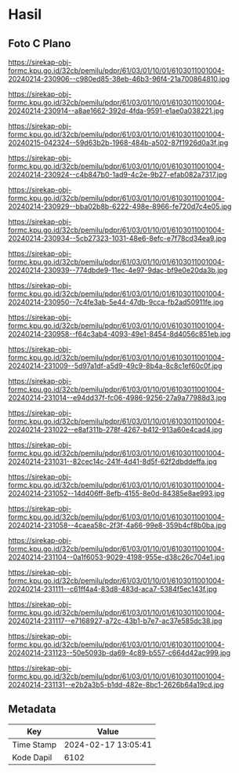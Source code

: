 # Hasil

## Foto C Plano

https://sirekap-obj-formc.kpu.go.id/32cb/pemilu/pdpr/61/03/01/10/01/6103011001004-20240214-230906--c980ed85-38eb-46b3-96f4-21a700864810.jpg

https://sirekap-obj-formc.kpu.go.id/32cb/pemilu/pdpr/61/03/01/10/01/6103011001004-20240214-230914--a8ae1662-392d-4fda-9591-e1ae0a038221.jpg

https://sirekap-obj-formc.kpu.go.id/32cb/pemilu/pdpr/61/03/01/10/01/6103011001004-20240215-042324--59d63b2b-1968-484b-a502-87f1926d0a3f.jpg

https://sirekap-obj-formc.kpu.go.id/32cb/pemilu/pdpr/61/03/01/10/01/6103011001004-20240214-230924--c4b847b0-1ad9-4c2e-9b27-efab082a7317.jpg

https://sirekap-obj-formc.kpu.go.id/32cb/pemilu/pdpr/61/03/01/10/01/6103011001004-20240214-230929--bba02b8b-6222-498e-8966-fe720d7c4e05.jpg

https://sirekap-obj-formc.kpu.go.id/32cb/pemilu/pdpr/61/03/01/10/01/6103011001004-20240214-230934--5cb27323-1031-48e6-8efc-e7f78cd34ea9.jpg

https://sirekap-obj-formc.kpu.go.id/32cb/pemilu/pdpr/61/03/01/10/01/6103011001004-20240214-230939--774dbde9-11ec-4e97-9dac-bf9e0e20da3b.jpg

https://sirekap-obj-formc.kpu.go.id/32cb/pemilu/pdpr/61/03/01/10/01/6103011001004-20240214-230950--7c4fe3ab-5e44-47db-9cca-fb2ad50911fe.jpg

https://sirekap-obj-formc.kpu.go.id/32cb/pemilu/pdpr/61/03/01/10/01/6103011001004-20240214-230958--f64c3ab4-4093-49e1-8454-8d4056c851eb.jpg

https://sirekap-obj-formc.kpu.go.id/32cb/pemilu/pdpr/61/03/01/10/01/6103011001004-20240214-231009--5d97a1df-a5d9-49c9-8b4a-8c8c1ef60c0f.jpg

https://sirekap-obj-formc.kpu.go.id/32cb/pemilu/pdpr/61/03/01/10/01/6103011001004-20240214-231014--e94dd37f-fc06-4986-9256-27a9a77988d3.jpg

https://sirekap-obj-formc.kpu.go.id/32cb/pemilu/pdpr/61/03/01/10/01/6103011001004-20240214-231022--e8af311b-278f-4267-b412-913a60e4cad4.jpg

https://sirekap-obj-formc.kpu.go.id/32cb/pemilu/pdpr/61/03/01/10/01/6103011001004-20240214-231031--82cec14c-241f-4d41-8d5f-62f2dbddeffa.jpg

https://sirekap-obj-formc.kpu.go.id/32cb/pemilu/pdpr/61/03/01/10/01/6103011001004-20240214-231052--14d406ff-8efb-4155-8e0d-84385e8ae993.jpg

https://sirekap-obj-formc.kpu.go.id/32cb/pemilu/pdpr/61/03/01/10/01/6103011001004-20240214-231058--4caea58c-2f3f-4a66-99e8-359b4cf8b0ba.jpg

https://sirekap-obj-formc.kpu.go.id/32cb/pemilu/pdpr/61/03/01/10/01/6103011001004-20240214-231104--0a1f6053-9029-4198-955e-d38c26c704e1.jpg

https://sirekap-obj-formc.kpu.go.id/32cb/pemilu/pdpr/61/03/01/10/01/6103011001004-20240214-231111--c61ff4a4-83d8-483d-aca7-5384f5ec143f.jpg

https://sirekap-obj-formc.kpu.go.id/32cb/pemilu/pdpr/61/03/01/10/01/6103011001004-20240214-231117--e7168927-a72c-43b1-b7e7-ac37e585dc38.jpg

https://sirekap-obj-formc.kpu.go.id/32cb/pemilu/pdpr/61/03/01/10/01/6103011001004-20240214-231123--50e5093b-da69-4c89-b557-c664d42ac999.jpg

https://sirekap-obj-formc.kpu.go.id/32cb/pemilu/pdpr/61/03/01/10/01/6103011001004-20240214-231131--e2b2a3b5-b1dd-482e-8bc1-2626b64a19cd.jpg


## Metadata

| Key        | Value               |
| ---------- | ------------------- |
| Time Stamp | 2024-02-17 13:05:41 |
| Kode Dapil | 6102                |




